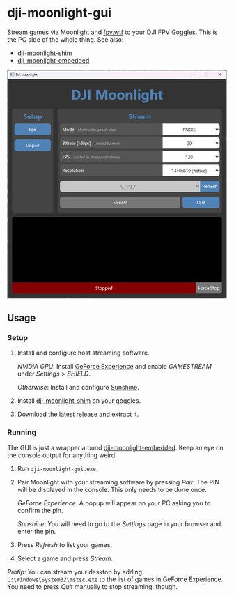 # dji-moonlight-gui

Stream games via Moonlight and [fpv.wtf](https://github.com/fpv-wtf) to your DJI
FPV Goggles. This is the PC side of the whole thing. See also:

- [dji-moonlight-shim](https://github.com/fpv-wtf/dji-moonlight-shim)
- [dji-moonlight-embedded](https://github.com/fpv-wtf/dji-moonlight-embedded)

![splash](media/screenshot.png)

## Usage

### Setup

1. Install and configure host streaming software.

   _NVIDIA GPU_: Install [GeForce
   Experience](https://www.nvidia.com/en-us/geforce/geforce-experience/) and
   enable _GAMESTREAM_ under _Settings_ > _SHIELD_.

   _Otherwise_: Install and configure
   [Sunshine](https://github.com/LizardByte/Sunshine/).

1. Install [dji-moonlight-shim](https://fpv.wtf/package/fpv-wtf/dji-moonlight-shim)
   on your goggles.
2. Download the [latest
   release](https://github.com/fpv-wtf/dji-moonlight-gui/releases/latest) and
   extract it.

### Running

The GUI is just a wrapper around
[dji-moonlight-embedded](https://github.com/fpv-wtf/dji-moonlight-embedded).
Keep an eye on the console output for anything weird.

1. Run `dji-moonlight-gui.exe`.
2. Pair Moonlight with your streaming software by pressing _Pair_. The PIN will
   be displayed in the console. This only needs to be done once.

   _GeForce Experience_: A popup will appear on your PC asking you to confirm
   the pin.

   _Sunshine_: You will need to go to the _Settings_ page in your browser and
    enter the pin.
3. Press _Refresh_ to list your games.
4. Select a game and press _Stream_.

_Protip_: You can stream your desktop by adding `C:\Windows\System32\mstsc.exe`
to the list of games in GeForce Experience. You need to press _Quit_ manually to
stop streaming, though.

